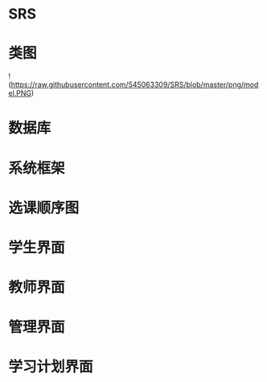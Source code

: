 # SRS
# 类图
!(https://raw.githubusercontent.com/545063309/SRS/blob/master/png/model.PNG)
# 数据库
# 系统框架
# 选课顺序图
# 学生界面
# 教师界面
# 管理界面
# 学习计划界面
